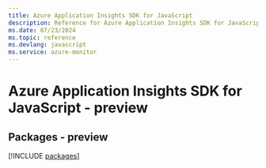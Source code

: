 ```yaml
---
title: Azure Application Insights SDK for JavaScript
description: Reference for Azure Application Insights SDK for JavaScript
ms.date: 07/23/2024
ms.topic: reference
ms.devlang: javascript
ms.service: azure-monitor
---
```

# Azure Application Insights SDK for JavaScript - preview
## Packages - preview
[!INCLUDE [packages](application-insights-index.md)]